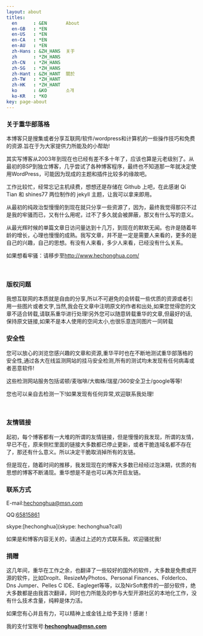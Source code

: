 ```yaml
---
layout: about
titles:
  en      : &EN       About
  en-GB   : *EN
  en-US   : *EN
  en-CA   : *EN
  en-AU   : *EN
  zh-Hans : &ZH_HANS  关于
  zh      : *ZH_HANS
  zh-CN   : *ZH_HANS
  zh-SG   : *ZH_HANS
  zh-Hant : &ZH_HANT  關於
  zh-TW   : *ZH_HANT
  zh-HK   : *ZH_HANT
  ko      : &KO       소개
  ko-KR   : *KO
key: page-about
---
```


### 关于重华部落格

本博客只是搜集或者分享互联网/软件/wordpress和计算机的一些操作技巧和免费的资源.旨在于为大家提供力所能及的小帮助!

其实写博客从2003年到现在也已经有差不多十年了，应该也算是元老级别了。从最初的BSP到独立博客，几乎尝试了各种博客程序，最终也不知道那一年就决定使用WordPress，可能因为现成的主题和插件比较多的缘故吧。

工作比较忙，经常忘记主机续费，想想还是存储在 Github 上吧，在此感谢 Qi Tian 和 shines77 两位制作的 jekyll 主题，让我可以拿来即用。

从最初的纯政治型慢慢的到现在就只分享一些资源了，因为，最终我觉得那只不过是我的牢骚而已，又有什么用呢，过不了多久就会被屏蔽，那又有什么写的意义。

从最光辉时候的单篇文章日访问量达到十几万，到现在的默默无闻。也许是随着年龄的增长，心理也慢慢的成熟。我写文章，并不是一定是需要人来看的，更多的是自己的兴趣，自己的思想。有没有人来看，多少人来看，已经没有什么关系。

如果想看牢骚：请移步至<a title="http://www.hechonghua.com/" href="http://www.hechonghua.com/" target="_blank">http://www.hechonghua.com/</a>

&nbsp;

### 版权问题

我想互联网的本质就是自由的分享,所以不可避免的会转载一些优质的资源或者引用一些图片或者文字,当然,我会在文章中注明原文的作者和出处,如果您觉得您的文章不适合转载,请联系重华进行处理!另外您可以随意转载重华的文章,但最好的话,保持原文链接,如果不是本人使用的空间太小,也很乐意连同图片一同转载

### 安全性

您可以放心的浏览您感兴趣的文章和资源,重华平时也在不断地测试重华部落格的安全性,通过各大在线监测网站的挂马安全检测,所有的测试均未发现有任何病毒或者恶意软件!

这些检测网站服务包括诺顿/麦咖啡/大蜘蛛/瑞星/360安全卫士/google等等!

您也可以亲自去检测一下!如果发现有任何异常,欢迎联系我处理!

&nbsp;

### 友情链接

起初，每个博客都有一大堆的所谓的友情链接，但是慢慢的我发现，所谓的友情，早已不在，原来侧栏里面的链接大多数都已停止更新，或者干脆连域名都不存在了，那还有什么意义。所以决定干脆取消掉所有的友链。

但是现在，随着时间的推移，我发现现在的博客大多数已经经过泡沫期，优质的有思想的博客不断涌现。重华想是不是也可以再次开启友链。

### 联系方式

<i class="fa fa-envelope"></i>E-mail:<hechonghua@msn.com>

<i class="fa fa-qq"></i>QQ:[65815861](http://wpa.qq.com/msgrd?v=3&uin=65815861&site=qq&menu=yes)

<i class="fa fa-skype"></i>skype:[hechonghua](skype: hechonghua?call)

如果是和博客内容无关的，请通过上述的方式联系我。欢迎骚扰我!

### 捐赠

这几年间，重华在工作之余，也翻译了一些较好的国外的软件，大多数是免费或开源的软件，比如DropIt、ResizeMyPhotos、Personal Finances、FolderIco、Dns Jumper、Pelles C IDE、Eagleget等等，以及NirSoft套件的一部分软件，绝大多数都是由我首次翻译，同时也力所能及的参与大型开源社区的本地化工作，没有什么技术含量，纯粹是体力活。

如果您有心并且有力，可以精神上或金钱上给予支持！感谢！

我的支付宝账号:**hechonghua@msn.com**
